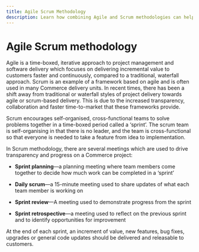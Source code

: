 ```yaml
---
title: Agile Scrum Methodology
description: Learn how combining Agile and Scrum methodologies can help accelerate your ecommerce project.
---
```


# Agile Scrum methodology

Agile is a time-boxed, iterative approach to project management and software delivery which focuses on delivering incremental value to customers faster and continuously, compared to a traditional, waterfall approach. Scrum is an example of a framework based on agile and is often used in many Commerce delivery units. In recent times, there has been a shift away from traditional or waterfall styles of project delivery towards agile or scrum-based delivery. This is due to the increased transparency, collaboration and faster time-to-market that these frameworks provide.

Scrum encourages self-organised, cross-functional teams to solve problems together in a time-boxed period called a ‘sprint’. The scrum team is self-organising in that there is no leader, and the team is cross-functional so that everyone is needed to take a feature from idea to implementation.

In Scrum methodology, there are several meetings which are used to drive transparency and progress on a Commerce project:

- **Sprint planning**—a planning meeting where team members come together to decide how much work can be completed in a ‘sprint’

- **Daily scrum**—a 15-minute meeting used to share updates of what each team member is working on

- **Sprint review**—A meeting used to demonstrate progress from the sprint

- **Sprint retrospective**—a meeting used to reflect on the previous sprint and to identify opportunities for improvement

At the end of each sprint, an increment of value, new features, bug fixes, upgrades or general code updates should be delivered and
releasable to customers.
